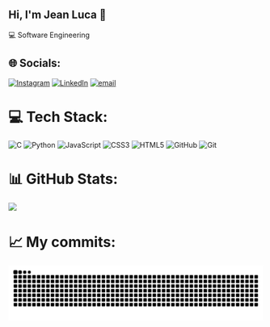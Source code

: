## Hi, I'm Jean Luca 👋

💻 Software Engineering




## 🌐 Socials:
[![Instagram](https://img.shields.io/badge/Instagram-%23E4405F.svg?logo=Instagram&logoColor=white)](https://instagram.com/j.luca__)
[![LinkedIn](https://img.shields.io/badge/LinkedIn-%230077B5.svg?logo=linkedin&logoColor=white)](https://www.linkedin.com/in/jean-luca-novaes-gomes-a40a38239/)
[![email](https://img.shields.io/badge/Email-D14836?logo=gmail&logoColor=white)](mailto:Jean.luca162021@outlook.com) 

# 💻 Tech Stack:
![C](https://img.shields.io/badge/c-%2300599C.svg?style=for-the-badge&logo=c&logoColor=white) ![Python](https://img.shields.io/badge/python-3670A0?style=for-the-badge&logo=python&logoColor=ffdd54) ![JavaScript](https://img.shields.io/badge/javascript-%23323330.svg?style=for-the-badge&logo=javascript&logoColor=%23F7DF1E) ![CSS3](https://img.shields.io/badge/css3-%231572B6.svg?style=for-the-badge&logo=css3&logoColor=white) ![HTML5](https://img.shields.io/badge/html5-%23E34F26.svg?style=for-the-badge&logo=html5&logoColor=white) ![GitHub](https://img.shields.io/badge/github-%23121011.svg?style=for-the-badge&logo=github&logoColor=white) ![Git](https://img.shields.io/badge/git-%23F05033.svg?style=for-the-badge&logo=git&logoColor=white)

# 📊 GitHub Stats:
![](https://github-readme-stats.vercel.app/api/top-langs/?username=jlngomes&theme=dark&hide_border=false&include_all_commits=false&count_private=false&layout=compact)

# 📈 My commits:
<picture align="center">
  <source media="(prefers-color-scheme: dark)" srcset="https://raw.githubusercontent.com/jlngomes/jlngomes/output/github-contribution-grid-snake-dark.svg">
  <source media="(prefers-color-scheme: light)" srcset="https://raw.githubusercontent.com/jnlgomes/jlngomes/output/github-contribution-grid-snake-dark.svg">
  <img align="center" alt="github contribution grid snake animation" src="https://raw.githubusercontent.com/jlngomes/jlngomes/output/github-contribution-grid-snake.svg">
</picture>
